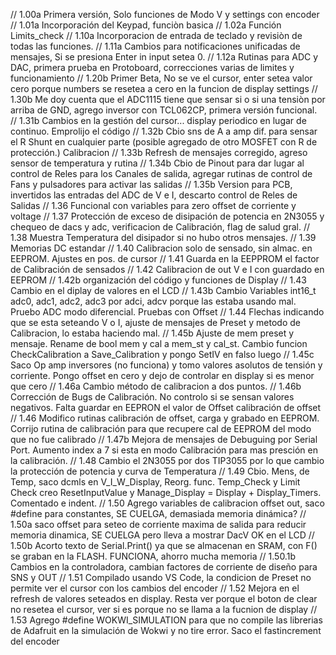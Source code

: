 // 1.00a Primera versión, Solo funciones de Modo V y settings con encoder
// 1.01a Incorporación del Keypad, funciòn basica 
// 1.02a Función Limits_check
// 1.10a Incorporacion de entrada de teclado y revisiòn de todas las funciones.
// 1.11a Cambios para notificaciones unificadas de mensajes, Si se presiona Enter in input setea 0.
// 1.12a Rutinas para ADC y DAC, primera prueba en Protoboard, correcciones varias de limites y funcionamiento
// 1.20b Primer Beta, No se ve el cursor, enter setea valor cero porque numbers se resetea a cero en la funcion de display settings
// 1.30b Me doy cuenta que el ADC1115 tiene que sensar si o si una tensiòn por arriba de GND, agrego inversor con TCL062CP, primera versión funcional.
// 1.31b Cambios en la gestión del cursor... display periodico en lugar de continuo. Emprolijo el código
// 1.32b Cbio sns de A a amp dif. para sensar el R Shunt en cualquier parte (posible agregado de otro MOSFET con R de protección.) Calibracion
// 1.33b Refresh de mensajes corregido, agreso sensor de temperatura y rutina
// 1.34b Cbio de Pinout para dar lugar al control de Reles para los Canales de salida, agregar rutinas de control de Fans y pulsadores para activar las salidas
// 1.35b Version para PCB, invertidos las entradas del ADC de V e I, descarto control de Reles de Salidas
// 1.36 Funcional con variables para zero offset de corriente y voltage
// 1.37 Protección de exceso de disipación de potencia en 2N3055 y chequeo de dacs y adc, verificacion de Calibración, flag de salud gral.
// 1.38 Muestra Temperatura del disipador si no hubo otros mensajes.
// 1.39 Memorias DC estandar
// 1.40 Calibracion solo de sensado, sin almac. en EEPROM. Ajustes en pos. de cursor
// 1.41 Guarda en la EEPPROM el factor de Calibración de sensados
// 1.42 Calibracion de out V e I con guardado en EEPROM
// 1.42b organización del código y funciones de Display
// 1.43 Cambio en el diplay de valores en el LCD
// 1.43b Cambio Variables int16_t adc0, adc1, adc2, adc3 por adci, adcv porque las estaba usando mal. Pruebo ADC modo diferencial. Pruebas con Offset
// 1.44 Flechas indicando que se esta seteando V o I, ajuste de mensajes de Preset y metodo de Calibracion, lo estaba haciendo mal.
// 1.45b Ajuste de mem preset y mensaje. Rename de bool mem y cal a mem_st y cal_st. Cambio funcion CheckCalibration a Save_Calibration y pongo SetIV en falso luego
// 1.45c Saco Op amp inversores (no funciona) y tomo valores asolutos de tensión y corriente. Pongo offset en cero y dejo de controlar en display si es menor que cero
// 1.46a Cambio método de calibracion a dos puntos.
// 1.46b Corrección de Bugs de Calibración. No controlo si se sensan valores negativos. Falta guardar en EEPRON el valor de Offset calibración de offset
// 1.46 Modifico rutinas calibración de offset, carga y grabado en EEPROM. Corrijo rutina de calibración para que recupere cal de EEPROM del modo que no fue calibrado
// 1.47b Mejora de mensajes de Debuguing por Serial Port. Aumento index a 7 si esta en modo Calibración para mas presción en la calibración.
// 1.48 Cambio el 2N3055 por dos TIP3055 por lo que cambio la protección de potencia y curva de Temperatura
// 1.49 Cbio. Mens, de Temp, saco dcmls en V_I_W_Display, Reorg. func. Temp_Check y Limit Check creo ResetInputValue y Manage_Display =  Display + Display_Timers. Comentado e indent.
// 1.50 Agrego variables de calibracion offset out, saco #define para constantes, SE CUELGA, demasiada memoria dinámica?
// 1.50a saco offset para seteo de corriente maxima de salida para reducir memoria dinamica, SE CUELGA pero lleva a mostrar DacV OK en el LCD
// 1.50b Acorto texto de Serial.Print() ya que se almacenan en SRAM, con F() se graban en la FLASH. FUNCIONA, ahorro mucha memoria
// 1.50.1b Cambios en la controladora, cambian factores de corriente de diseño para SNS y OUT
// 1.51 Compilado usando VS Code, la condicion de Preset no permite ver el cursor con los cambios del encoder
// 1.52 Mejora en el refresh de valores seteados en display. Resta ver porque el boton de clear no resetea el cursor, ver si es porque no se llama a la fucnion de display
// 1.53 Agrego #define WOKWI_SIMULATION para que no compile las librerias de Adafruit en la simulación de Wokwi y no tire error. Saco el fastincrement del encoder